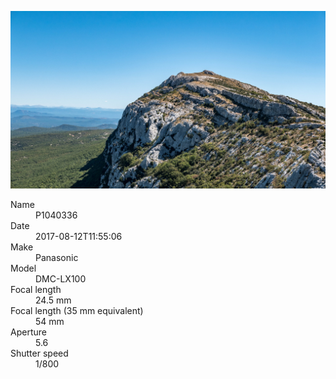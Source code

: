 [![P1040336](/photos/hd/P1040336.jpg)](/photos/full/P1040336.jpg?raw=true)

<dl>
  <dt>Name</dt>
  <dd>P1040336</dd>
  <dt>Date</dt>
  <dd>2017-08-12T11:55:06</dd>
  <dt>Make</dt>
  <dd>Panasonic</dd>
  <dt>Model</dt>
  <dd>DMC-LX100</dd>
  <dt>Focal length</dt>
  <dd>24.5 mm</dd>
  <dt>Focal length (35 mm equivalent)</dt>
  <dd>54 mm</dd>
  <dt>Aperture</dt>
  <dd>5.6</dd>
  <dt>Shutter speed</dt>
  <dd>1/800</dd>
</dl>
